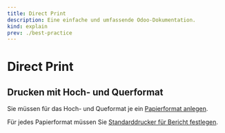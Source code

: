 ```yaml
---
title: Direct Print
description: Eine einfache und umfassende Odoo-Dokumentation.
kind: explain
prev: ./best-practice
---
```


# Direct Print

## Drucken mit Hoch- und Querformat

Sie müssen für das Hoch- und Queformat je ein [Papierformat anlegen](Printnode%20Base.md#Papierformat%20anlegen).

Für jedes Papierformat müssen Sie [Standarddrucker für Bericht festlegen](Printnode%20Base.md#Standarddrucker%20für%20Bericht%20festlegen).